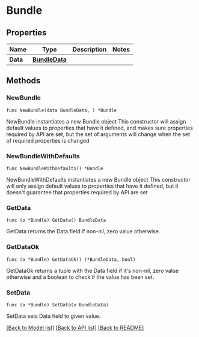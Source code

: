 # Bundle

## Properties

Name | Type | Description | Notes
------------ | ------------- | ------------- | -------------
**Data** | [**BundleData**](BundleData.md) |  | 

## Methods

### NewBundle

`func NewBundle(data BundleData, ) *Bundle`

NewBundle instantiates a new Bundle object
This constructor will assign default values to properties that have it defined,
and makes sure properties required by API are set, but the set of arguments
will change when the set of required properties is changed

### NewBundleWithDefaults

`func NewBundleWithDefaults() *Bundle`

NewBundleWithDefaults instantiates a new Bundle object
This constructor will only assign default values to properties that have it defined,
but it doesn't guarantee that properties required by API are set

### GetData

`func (o *Bundle) GetData() BundleData`

GetData returns the Data field if non-nil, zero value otherwise.

### GetDataOk

`func (o *Bundle) GetDataOk() (*BundleData, bool)`

GetDataOk returns a tuple with the Data field if it's non-nil, zero value otherwise
and a boolean to check if the value has been set.

### SetData

`func (o *Bundle) SetData(v BundleData)`

SetData sets Data field to given value.



[[Back to Model list]](../README.md#documentation-for-models) [[Back to API list]](../README.md#documentation-for-api-endpoints) [[Back to README]](../README.md)


